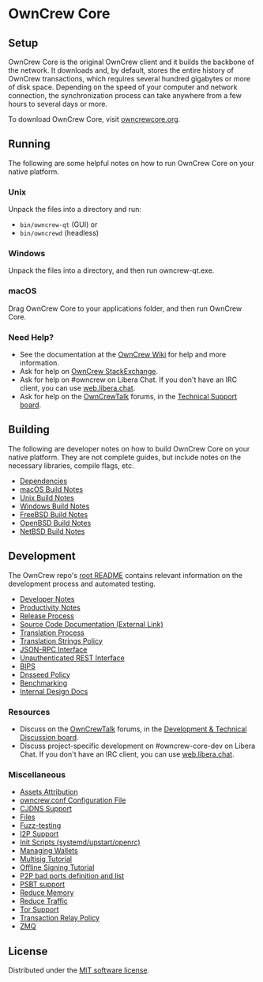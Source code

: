 OwnCrew Core
=============

Setup
---------------------
OwnCrew Core is the original OwnCrew client and it builds the backbone of the network. It downloads and, by default, stores the entire history of OwnCrew transactions, which requires several hundred gigabytes or more of disk space. Depending on the speed of your computer and network connection, the synchronization process can take anywhere from a few hours to several days or more.

To download OwnCrew Core, visit [owncrewcore.org](https://owncrewcore.org/en/download/).

Running
---------------------
The following are some helpful notes on how to run OwnCrew Core on your native platform.

### Unix

Unpack the files into a directory and run:

- `bin/owncrew-qt` (GUI) or
- `bin/owncrewd` (headless)

### Windows

Unpack the files into a directory, and then run owncrew-qt.exe.

### macOS

Drag OwnCrew Core to your applications folder, and then run OwnCrew Core.

### Need Help?

* See the documentation at the [OwnCrew Wiki](https://en.owncrew.it/wiki/Main_Page)
for help and more information.
* Ask for help on [OwnCrew StackExchange](https://owncrew.stackexchange.com).
* Ask for help on #owncrew on Libera Chat. If you don't have an IRC client, you can use [web.libera.chat](https://web.libera.chat/#owncrew).
* Ask for help on the [OwnCrewTalk](https://owncrewtalk.org/) forums, in the [Technical Support board](https://owncrewtalk.org/index.php?board=4.0).

Building
---------------------
The following are developer notes on how to build OwnCrew Core on your native platform. They are not complete guides, but include notes on the necessary libraries, compile flags, etc.

- [Dependencies](dependencies.md)
- [macOS Build Notes](build-osx.md)
- [Unix Build Notes](build-unix.md)
- [Windows Build Notes](build-windows-msvc.md)
- [FreeBSD Build Notes](build-freebsd.md)
- [OpenBSD Build Notes](build-openbsd.md)
- [NetBSD Build Notes](build-netbsd.md)

Development
---------------------
The OwnCrew repo's [root README](/README.md) contains relevant information on the development process and automated testing.

- [Developer Notes](developer-notes.md)
- [Productivity Notes](productivity.md)
- [Release Process](release-process.md)
- [Source Code Documentation (External Link)](https://doxygen.owncrewcore.org/)
- [Translation Process](translation_process.md)
- [Translation Strings Policy](translation_strings_policy.md)
- [JSON-RPC Interface](JSON-RPC-interface.md)
- [Unauthenticated REST Interface](REST-interface.md)
- [BIPS](bips.md)
- [Dnsseed Policy](dnsseed-policy.md)
- [Benchmarking](benchmarking.md)
- [Internal Design Docs](design/)

### Resources
* Discuss on the [OwnCrewTalk](https://owncrewtalk.org/) forums, in the [Development & Technical Discussion board](https://owncrewtalk.org/index.php?board=6.0).
* Discuss project-specific development on #owncrew-core-dev on Libera Chat. If you don't have an IRC client, you can use [web.libera.chat](https://web.libera.chat/#owncrew-core-dev).

### Miscellaneous
- [Assets Attribution](assets-attribution.md)
- [owncrew.conf Configuration File](owncrew-conf.md)
- [CJDNS Support](cjdns.md)
- [Files](files.md)
- [Fuzz-testing](fuzzing.md)
- [I2P Support](i2p.md)
- [Init Scripts (systemd/upstart/openrc)](init.md)
- [Managing Wallets](managing-wallets.md)
- [Multisig Tutorial](multisig-tutorial.md)
- [Offline Signing Tutorial](offline-signing-tutorial.md)
- [P2P bad ports definition and list](p2p-bad-ports.md)
- [PSBT support](psbt.md)
- [Reduce Memory](reduce-memory.md)
- [Reduce Traffic](reduce-traffic.md)
- [Tor Support](tor.md)
- [Transaction Relay Policy](policy/README.md)
- [ZMQ](zmq.md)

License
---------------------
Distributed under the [MIT software license](/COPYING).
